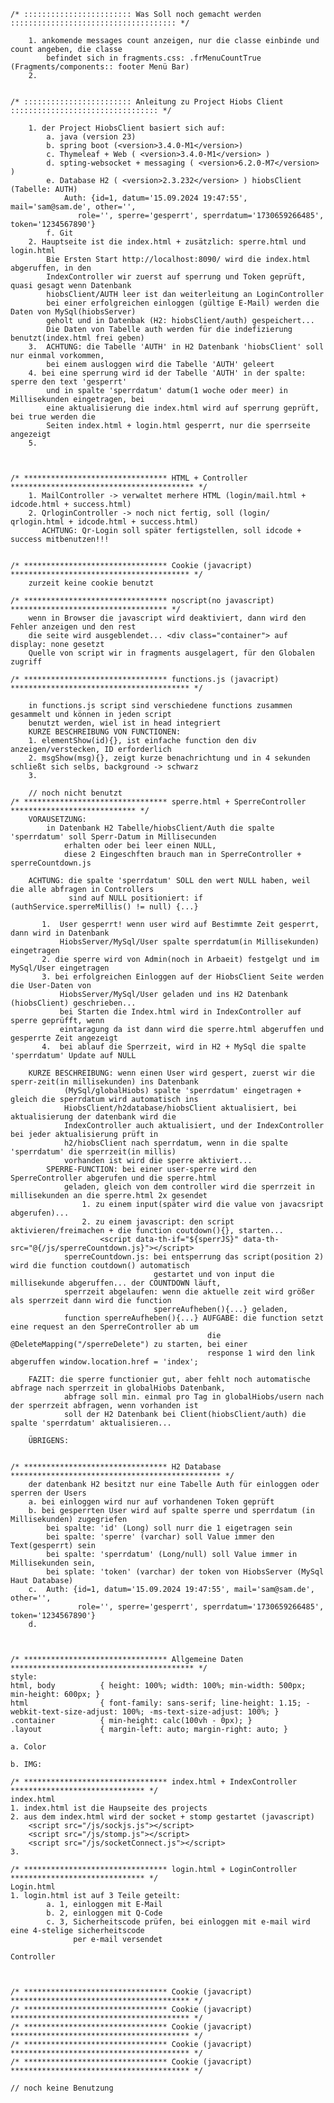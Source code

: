 
    /* :::::::::::::::::::::::: Was Soll noch gemacht werden ::::::::::::::::::::::::::::::::::::: */
        
        1. ankomende messages count anzeigen, nur die classe einbinde und count angeben, die classe
            befindet sich in fragments.css: .frMenuCountTrue (Fragments/components:: footer Menü Bar)
        2.


    /* :::::::::::::::::::::::: Anleitung zu Project Hiobs Client ::::::::::::::::::::::::::::::::: */

        1. der Project HiobsClient basiert sich auf:
            a. java (version 23)
            b. spring boot (<version>3.4.0-M1</version>)
            c. Thymeleaf + Web ( <version>3.4.0-M1</version> )
            d. spting-websocket + messaging ( <version>6.2.0-M7</version> )
            e. Database H2 ( <version>2.3.232</version> ) hiobsClient (Tabelle: AUTH)
                Auth: {id=1, datum='15.09.2024 19:47:55', mail='sam@sam.de', other='',
                   role='', sperre='gesperrt', sperrdatum='1730659266485', token='1234567890'}
            f. Git 
        2. Hauptseite ist die index.html + zusätzlich: sperre.html und login.html
            Bie Ersten Start http://localhost:8090/ wird die index.html abgeruffen, in den
            IndexController wir zuerst auf sperrung und Token geprüft, quasi gesagt wenn Datenbank
            hiobsClient/AUTH leer ist dan weiterleitung an LoginController
            bei einer erfolgreichen einloggen (gültige E-Mail) werden die Daten von MySql(hiobsServer)
            geholt und in Datenbak (H2: hiobsClient/auth) gespeichert...
            Die Daten von Tabelle auth werden für die indefizierung benutzt(index.html frei geben)
        3.  ACHTUNG: die Tabelle 'AUTH' in H2 Datenbank 'hiobsClient' soll nur einmal vorkommen, 
            bei einem ausloggen wird die Tabelle 'AUTH' geleert
        4. bei eine sperrung wird id der Tabelle 'AUTH' in der spalte: sperre den text 'gesperrt'
            und in spalte 'sperrdatum' datum(1 woche oder meer) in Millisekunden eingetragen, bei
            eine aktualisierung die index.html wird auf sperrung geprüft, bei true werden die
            Seiten index.html + login.html gesperrt, nur die sperrseite angezeigt
        5.
        


    /* ******************************** HTML + Controller ***************************************** */
        1. MailController -> verwaltet merhere HTML (login/mail.html + idcode.html + success.html)
        2. QrloginController -> noch nict fertig, soll (login/ qrlogin.html + idcode.html + success.html)
           ACHTUNG: Qr-Login soll später fertigstellen, soll idcode + success mitbenutzen!!!


    /* ******************************** Cookie (javacript) **************************************** */
        zurzeit keine cookie benutzt

    /* ******************************** noscript(no javascript) *********************************** */
        wenn in Browser die javascript wird deaktiviert, dann wird den Fehler anzeigen und den rest
        die seite wird ausgeblendet... <div class="container"> auf display: none gesetzt
        Quelle von script wir in fragments ausgelagert, für den Globalen zugriff

    /* ******************************** functions.js (javacript) **************************************** */
    
        in functions.js script sind verschiedene functions zusammen gesammelt und können in jeden script
        benutzt werden, wiel ist in head integriert
        KURZE BESCHREIBUNG VON FUNCTIONEN:
        1. elementShow(id){}, ist einfache function den div anzeigen/verstecken, ID erforderlich
        2. msgShow(msg){}, zeigt kurze benachrichtung und in 4 sekunden schließt sich selbs, background -> schwarz
        3.

        // noch nicht benutzt
    /* ******************************** sperre.html + SperreController **************************** */
        VORAUSETZUNG: 
            in Datenbank H2 Tabelle/hiobsClient/Auth die spalte 'sperrdatum' soll Sperr-Datum in Millisecunden 
                erhalten oder bei leer einen NULL, 
                diese 2 Eingeschften brauch man in SperreController + sperreCountdown.js

        ACHTUNG: die spalte 'sperrdatum' SOLL den wert NULL haben, weil die alle abfragen in Controllers
                 sind auf NULL positioniert: if (authService.sperreMillis() != null) {...}
        
           1.  User gesperrt! wenn user wird auf Bestimmte Zeit gesperrt, dann wird in Datenbank
               HiobsServer/MySql/User spalte sperrdatum(in Millisekunden) eingetragen
           2. die sperre wird von Admin(noch in Arbaeit) festgelgt und im MySql/User eingetragen
           3. bei erfolgreichen Einloggen auf der HiobsClient Seite werden die User-Daten von 
               HiobsServer/MySql/User geladen und ins H2 Datenbank (hiobsClient) geschrieben...
               bei Starten die Index.html wird in IndexController auf sperre geprüfft, wenn
               eintaragung da ist dann wird die sperre.html abgeruffen und gesperrte Zeit angezeigt
           4.  bei ablauf die Sperrzeit, wird in H2 + MySql die spalte 'sperrdatum' Update auf NULL

        KURZE BESCHREIBUNG: wenn einen User wird gespert, zuerst wir die sperr-zeit(in millisekunden) ins Datenbank 
                (MySql/globalHiobs) spalte 'sperrdatum' eingetragen + gleich die sperrdatum wird automatisch ins 
                HiobsClient/h2database/hiobsClient aktualisiert, bei aktualisierung der datenbank wird die 
                IndexController auch aktualisiert, und der IndexController bei jeder aktualisierung prüft in
                h2/hiobsClient nach sperrdatum, wenn in die spalte 'sperrdatum' die sperrzeit(in millis) 
                vorhanden ist wird die sperre aktiviert...
            SPERRE-FUNCTION: bei einer user-sperre wird den SperreController abgerufen und die sperre.html
                geladen, gleich von dem controller wird die sperrzeit in millisekunden an die sperre.html 2x gesendet
                    1. zu einem input(später wird die value von javacsript abgerufen)...
                    2. zu einem javascript: den script aktivieren/freimachen + die function coutdown(){}, starten...
                        <script data-th-if="${sperrJS}" data-th-src="@{/js/sperreCountdown.js}"></script>
                sperreCountdown.js: bei entsperrung das script(position 2) wird die function coutdown() automatisch 
                                    gestartet und von input die millisekunde abgeruffen... der COUNTDOWN läuft,
                sperrzeit abgelaufen: wenn die aktuelle zeit wird größer als sperrzeit dann wird die function
                                    sperreAufheben(){...} geladen, 
                function sperreAufheben(){...} AUFGABE: die function setzt eine request an den SperreController ab um
                                                die @DeleteMapping("/sperreDelete") zu starten, bei einer 
                                                response 1 wird den link abgeruffen window.location.href = 'index';
                
        FAZIT: die sperre functionier gut, aber fehlt noch automatische abfrage nach sperrzeit in globalHiobs Datenbank,
                abfrage soll min. einmal pro Tag in globalHiobs/usern nach der sperrzeit abfragen, wenn vorhanden ist
                soll der H2 Datenbank bei Client(hiobsClient/auth) die spalte 'sperrdatum' aktualisieren...
            
        ÜBRIGENS: 


    /* ******************************** H2 Database *********************************************** */
        der datenbank H2 besitzt nur eine Tabelle Auth für einloggen oder sperren der Users
        a. bei einloggen wird nur auf vorhandenen Token geprüft
        b. bei gesperrten User wird auf spalte sperre und sperrdatum (in Millisekunden) zugegriefen
            bei spalte: 'id' (Long) soll nurr die 1 eigetragen sein
            bei spalte: 'sperre' (varchar) soll Value immer den Text(gesperrt) sein 
            bei spalte: 'sperrdatum' (Long/null) soll Value immer in Millisekunden sein,  
            bei splate: 'token' (varchar) der token von HiobsServer (MySql Haut Database)
        c.  Auth: {id=1, datum='15.09.2024 19:47:55', mail='sam@sam.de', other='',
                   role='', sperre='gesperrt', sperrdatum='1730659266485', token='1234567890'}
        d.
        


    /* ******************************** Allgemeine Daten  ***************************************** */
    style:
    html, body 	        { height: 100%; width: 100%; min-width: 500px; min-height: 600px; }
    html                { font-family: sans-serif; line-height: 1.15; -webkit-text-size-adjust: 100%; -ms-text-size-adjust: 100%; }
    .container          { min-height: calc(100vh - 0px); }
    .layout             { margin-left: auto; margin-right: auto; }

    a. Color

    b. IMG: 

    /* ******************************** index.html + IndexController ****************************** */
    index.html
    1. index.html ist die Haupseite des projects
    2. aus dem index.html wird der socket + stomp gestartet (javascript)
        <script src="/js/sockjs.js"></script>
        <script src="/js/stomp.js"></script>
        <script src="/js/socketConnect.js"></script>
    3.

    /* ******************************** login.html + LoginController ****************************** */
    Login.html
    1. login.html ist auf 3 Teile geteilt: 
            a. 1, einloggen mit E-Mail
            b. 2, einloggen mit Q-Code
            c. 3, Sicherheitscode prüfen, bei einloggen mit e-mail wird eine 4-stelige sicherheitscode
                  per e-mail versendet

    Controller



    /* ******************************** Cookie (javacript) **************************************** */
    /* ******************************** Cookie (javacript) **************************************** */
    /* ******************************** Cookie (javacript) **************************************** */
    /* ******************************** Cookie (javacript) **************************************** */
    /* ******************************** Cookie (javacript) **************************************** */
    
    // noch keine Benutzung

